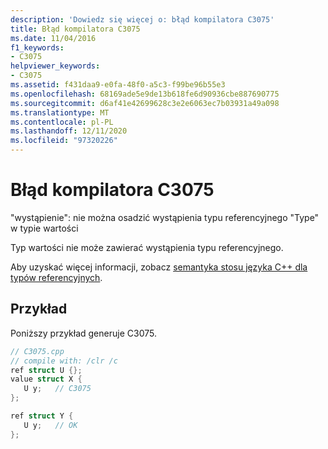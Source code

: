 ```yaml
---
description: 'Dowiedz się więcej o: błąd kompilatora C3075'
title: Błąd kompilatora C3075
ms.date: 11/04/2016
f1_keywords:
- C3075
helpviewer_keywords:
- C3075
ms.assetid: f431daa9-e0fa-48f0-a5c3-f99be96b55e3
ms.openlocfilehash: 68169ade5e9de13b618fe6d90936cbe887690775
ms.sourcegitcommit: d6af41e42699628c3e2e6063ec7b03931a49a098
ms.translationtype: MT
ms.contentlocale: pl-PL
ms.lasthandoff: 12/11/2020
ms.locfileid: "97320226"
---
```

# <a name="compiler-error-c3075"></a>Błąd kompilatora C3075

"wystąpienie": nie można osadzić wystąpienia typu referencyjnego "Type" w typie wartości

Typ wartości nie może zawierać wystąpienia typu referencyjnego.

Aby uzyskać więcej informacji, zobacz [semantyka stosu języka C++ dla typów referencyjnych](../../dotnet/cpp-stack-semantics-for-reference-types.md).

## <a name="example"></a>Przykład

Poniższy przykład generuje C3075.

```cpp
// C3075.cpp
// compile with: /clr /c
ref struct U {};
value struct X {
   U y;   // C3075
};

ref struct Y {
   U y;   // OK
};
```
